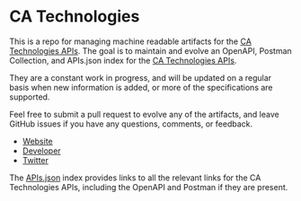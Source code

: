 # CA TechnologiesThis is a repo for managing machine readable artifacts for the [CA Technologies APIs](http://www.ca.com). The goal is to maintain and evolve an OpenAPI, Postman Collection, and APIs.json index for the [CA Technologies APIs](http://www.ca.com).They are a constant work in progress, and will be updated on a regular basis when new information is added, or more of the specifications are supported.Feel free to submit a pull request to evolve any of the artifacts, and leave GitHub issues if you have any questions, comments, or feedback.- [Website](http://www.ca.com)- [Developer](http://www.ca.com)- [Twitter](https://twitter.com/CAInc)The [APIs.json](https://github.com/api-evangelist/ca-technologies/blob/master/apis.json) index provides links to all the relevant links for the CA Technologies APIs, including the OpenAPI and Postman if they are present.